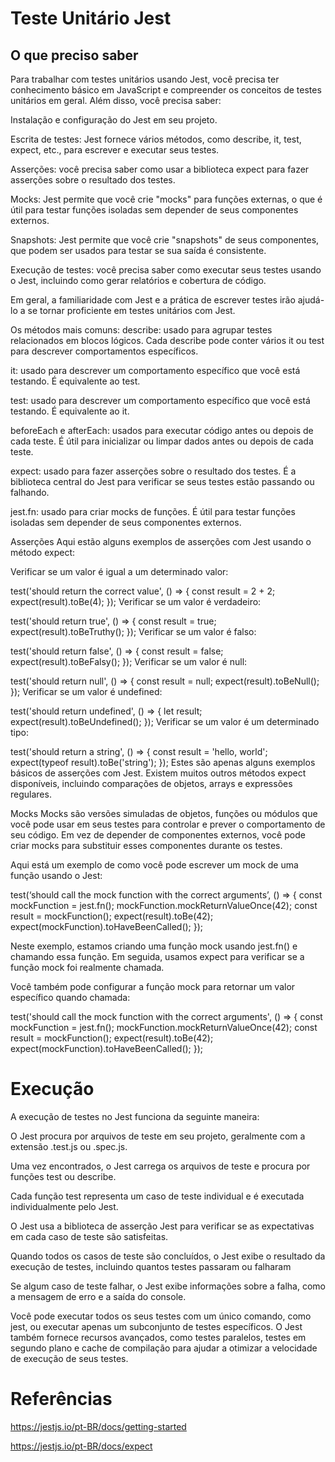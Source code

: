 # Teste Unitário Jest

## O que preciso saber
Para trabalhar com testes unitários usando Jest, você precisa ter conhecimento básico em JavaScript e compreender os conceitos de testes unitários em geral. Além disso, você precisa saber:

Instalação e configuração do Jest em seu projeto.

Escrita de testes: Jest fornece vários métodos, como describe, it, test, expect, etc., para escrever e executar seus testes.

Asserções: você precisa saber como usar a biblioteca expect para fazer asserções sobre o resultado dos testes.

Mocks: Jest permite que você crie "mocks" para funções externas, o que é útil para testar funções isoladas sem depender de seus componentes externos.

Snapshots: Jest permite que você crie "snapshots" de seus componentes, que podem ser usados para testar se sua saída é consistente.

Execução de testes: você precisa saber como executar seus testes usando o Jest, incluindo como gerar relatórios e cobertura de código.

Em geral, a familiaridade com Jest e a prática de escrever testes irão ajudá-lo a se tornar proficiente em testes unitários com Jest.

Os métodos mais comuns:
describe: usado para agrupar testes relacionados em blocos lógicos. Cada describe pode conter vários it ou test para descrever comportamentos específicos.

it: usado para descrever um comportamento específico que você está testando. É equivalente ao test.

test: usado para descrever um comportamento específico que você está testando. É equivalente ao it.

beforeEach e afterEach: usados para executar código antes ou depois de cada teste. É útil para inicializar ou limpar dados antes ou depois de cada teste.

expect: usado para fazer asserções sobre o resultado dos testes. É a biblioteca central do Jest para verificar se seus testes estão passando ou falhando.

jest.fn: usado para criar mocks de funções. É útil para testar funções isoladas sem depender de seus componentes externos.

Asserções
Aqui estão alguns exemplos de asserções com Jest usando o método expect:

Verificar se um valor é igual a um determinado valor:

  test('should return the correct value', () => {
  const result = 2 + 2;
  expect(result).toBe(4);
});
Verificar se um valor é verdadeiro:

test('should return true', () => {
  const result = true;
  expect(result).toBeTruthy();
});
Verificar se um valor é falso:

test('should return false', () => {
  const result = false;
  expect(result).toBeFalsy();
});
Verificar se um valor é null:

test('should return null', () => {
  const result = null;
  expect(result).toBeNull();
});
Verificar se um valor é undefined:

test('should return undefined', () => {
  let result;
  expect(result).toBeUndefined();
});
Verificar se um valor é um determinado tipo:

test('should return a string', () => {
  const result = 'hello, world';
  expect(typeof result).toBe('string');
});
Estes são apenas alguns exemplos básicos de asserções com Jest. Existem muitos outros métodos expect disponíveis, incluindo comparações de objetos, arrays e expressões regulares.

Mocks
Mocks são versões simuladas de objetos, funções ou módulos que você pode usar em seus testes para controlar e prever o comportamento de seu código. Em vez de depender de componentes externos, você pode criar mocks para substituir esses componentes durante os testes.

Aqui está um exemplo de como você pode escrever um mock de uma função usando o Jest:

 test(‘should call the mock function with the correct arguments’, () => { const mockFunction = jest.fn(); mockFunction.mockReturnValueOnce(42); const result = mockFunction(); expect(result).toBe(42); expect(mockFunction).toHaveBeenCalled(); }); 

Neste exemplo, estamos criando uma função mock usando jest.fn() e chamando essa função. Em seguida, usamos expect para verificar se a função mock foi realmente chamada.

Você também pode configurar a função mock para retornar um valor específico quando chamada:

test('should call the mock function with the correct arguments', () => {
  const mockFunction = jest.fn();
  mockFunction.mockReturnValueOnce(42);
  const result = mockFunction();
  expect(result).toBe(42);
  expect(mockFunction).toHaveBeenCalled();
});





# Execução 

 A execução de testes no Jest funciona da seguinte maneira:

 O Jest procura por arquivos de teste em seu projeto, geralmente com a extensão .test.js ou .spec.js.

 Uma vez encontrados, o Jest carrega os arquivos de teste e procura por funções test ou describe.

 Cada função test representa um caso de teste individual e é executada individualmente pelo Jest.

 O Jest usa a biblioteca de asserção Jest para verificar se as expectativas em cada caso de teste são satisfeitas.

Quando todos os casos de teste são concluídos, o Jest exibe o resultado da execução de testes, incluindo quantos testes passaram ou falharam

 Se algum caso de teste falhar, o Jest exibe informações sobre a falha, como a mensagem de erro e a saída do console.

 Você pode executar todos os seus testes com um único comando, como jest, ou executar apenas um subconjunto de testes específicos. O Jest também fornece recursos avançados, como testes paralelos, testes em segundo plano e cache de compilação para ajudar a otimizar a velocidade de execução de seus testes.

# Referências
https://jestjs.io/pt-BR/docs/getting-started

https://jestjs.io/pt-BR/docs/expect

